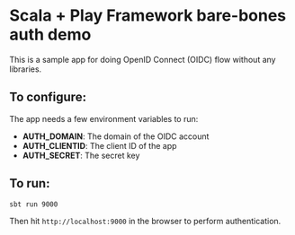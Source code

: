 # Scala + Play Framework bare-bones auth demo

This is a sample app for doing OpenID Connect (OIDC) flow without any libraries.

## To configure:

The app needs a few environment variables to run:

* **AUTH_DOMAIN**: The domain of the OIDC account
* **AUTH_CLIENTID**: The client ID of the app
* **AUTH_SECRET**: The secret key

## To run:

`sbt run 9000`

Then hit `http://localhost:9000` in the browser to perform authentication.
